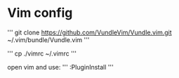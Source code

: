 # Vim config

'''
git clone https://github.com/VundleVim/Vundle.vim.git ~/.vim/bundle/Vundle.vim
'''

'''
cp ./vimrc ~/.vimrc
'''

open vim and use:
'''
:PluginInstall
'''
